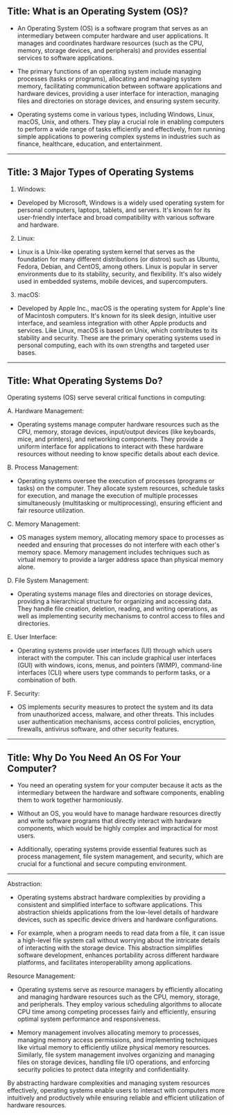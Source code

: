 ## Title: What is an Operating System (OS)?


- An Operating System (OS) is a software program that serves as an intermediary between computer hardware and user applications. It manages and coordinates hardware resources (such as the CPU, memory, storage devices, and peripherals) and provides essential services to software applications.

- The primary functions of an operating system include managing processes (tasks or programs), allocating and managing system memory, facilitating communication between software applications and hardware devices, providing a user interface for interaction, managing files and directories on storage devices, and ensuring system security.

- Operating systems come in various types, including Windows, Linux, macOS, Unix, and others. They play a crucial role in enabling computers to perform a wide range of tasks efficiently and effectively, from running simple applications to powering complex systems in industries such as finance, healthcare, education, and entertainment.


---


## Title: 3 Major Types of Operating Systems

1. Windows: 
- Developed by Microsoft, Windows is a widely used operating system for personal computers, laptops, tablets, and servers. It's known for its user-friendly interface and broad compatibility with various software and hardware.

2. Linux: 
- Linux is a Unix-like operating system kernel that serves as the foundation for many different distributions (or distros) such as Ubuntu, Fedora, Debian, and CentOS, among others. Linux is popular in server environments due to its stability, security, and flexibility. It's also widely used in embedded systems, mobile devices, and supercomputers.

3. macOS: 
- Developed by Apple Inc., macOS is the operating system for Apple's line of Macintosh computers. It's known for its sleek design, intuitive user interface, and seamless integration with other Apple products and services. Like Linux, macOS is based on Unix, which contributes to its stability and security.
These are the primary operating systems used in personal computing, each with its own strengths and targeted user bases.


---


## Title: What Operating Systems Do?

Operating systems (OS) serve several critical functions in computing:

A. Hardware Management: 
- Operating systems manage computer hardware resources such as the CPU, memory, storage devices, input/output devices (like keyboards, mice, and printers), and networking components. They provide a uniform interface for applications to interact with these hardware resources without needing to know specific details about each device.

B. Process Management: 
- Operating systems oversee the execution of processes (programs or tasks) on the computer. They allocate system resources, schedule tasks for execution, and manage the execution of multiple processes simultaneously (multitasking or multiprocessing), ensuring efficient and fair resource utilization.

C. Memory Management: 
- OS manages system memory, allocating memory space to processes as needed and ensuring that processes do not interfere with each other's memory space. Memory management includes techniques such as virtual memory to provide a larger address space than physical memory alone.

D. File System Management: 
- Operating systems manage files and directories on storage devices, providing a hierarchical structure for organizing and accessing data. They handle file creation, deletion, reading, and writing operations, as well as implementing security mechanisms to control access to files and directories.

E. User Interface: 
- Operating systems provide user interfaces (UI) through which users interact with the computer. This can include graphical user interfaces (GUI) with windows, icons, menus, and pointers (WIMP), command-line interfaces (CLI) where users type commands to perform tasks, or a combination of both.

F. Security: 
- OS implements security measures to protect the system and its data from unauthorized access, malware, and other threats. This includes user authentication mechanisms, access control policies, encryption, firewalls, antivirus software, and other security features.



---


## Title: Why Do You Need An OS For Your Computer?

- You need an operating system for your computer because it acts as the intermediary between the hardware and software components, enabling them to work together harmoniously. 

- Without an OS, you would have to manage hardware resources directly and write software programs that directly interact with hardware components, which would be highly complex and impractical for most users. 

- Additionally, operating systems provide essential features such as process management, file system management, and security, which are crucial for a functional and secure computing environment.


---


Abstraction: 
- Operating systems abstract hardware complexities by providing a consistent and simplified interface to software applications. This abstraction shields applications from the low-level details of hardware devices, such as specific device drivers and hardware configurations.

- For example, when a program needs to read data from a file, it can issue a high-level file system call without worrying about the intricate details of interacting with the storage device. This abstraction simplifies software development, enhances portability across different hardware platforms, and facilitates interoperability among applications.

Resource Management: 
- Operating systems serve as resource managers by efficiently allocating and managing hardware resources such as the CPU, memory, storage, and peripherals. They employ various scheduling algorithms to allocate CPU time among competing processes fairly and efficiently, ensuring optimal system performance and responsiveness.

- Memory management involves allocating memory to processes, managing memory access permissions, and implementing techniques like virtual memory to efficiently utilize physical memory resources. Similarly, file system management involves organizing and managing files on storage devices, handling file I/O operations, and enforcing security policies to protect data integrity and confidentiality.

By abstracting hardware complexities and managing system resources effectively, operating systems enable users to interact with computers more intuitively and productively while ensuring reliable and efficient utilization of hardware resources.
